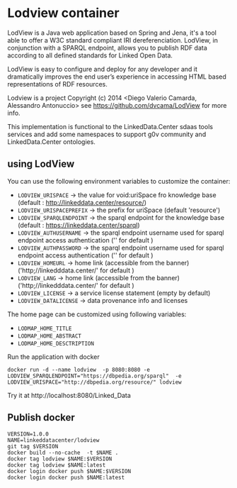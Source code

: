 ﻿# Lodview container

LodView is a Java web application based on Spring and Jena, it's a tool able to offer a W3C standard compliant IRI dereferenciation. LodView, in conjunction with a SPARQL endpoint, allows you to publish RDF data according to all defined standards for Linked Open Data.

LodView is easy to configure and deploy for any developer and it dramatically improves the end user’s experience in accessing HTML based representations of RDF resources.


Lodview is a project Copyright (c) 2014 <Diego Valerio Camarda, Alessandro Antonuccio> see https://github.com/dvcama/LodView for more info.

This implementation is functional to the LinkedData.Center sdaas tools services and add some namespaces to support g0v community and LinkedData.Center ontologies.


## using LodView


You can use the following environment variables to customize the container:

- `LODVIEW_URISPACE` -> the value for void:uriSpace fro knowledge base (default : http://linkeddata.center/resource/)
- `LODVIEW_URISPACEPREFIX` -> the prefix for uriSpace (default 'resource')
- `LODVIEW_SPARQLENDPOINT` -> the sparql endpoint for the knowledge base (default : https://linkeddata.center/sparql)
- `LODVIEW_AUTHUSERNAME` -> the sparql endpoint username used for sparql endpoint access authentication ('' for default )
- `LODVIEW_AUTHPASSWORD` -> the sparql endpoint username used for sparql endpoint access  authentication ('' for default )
- `LODVIEW_HOMEURL` -> home link (accessible from the banner) ('http;//linkedddata.center/' for default )
- `LODVIEW_LANG` -> home link (accessible from the banner) ('http;//linkedddata.center/' for default )
- `LODVIEW_LICENSE` -> a service license statement (empty by default)
- `LODVIEW_DATALICENSE` -> data provenance info and licenses

The home page can be customized using following variables:

- `LODMAP_HOME_TITLE` 
- `LODMAP_HOME_ABSTRACT`
- `LODMAP_HOME_DESCTRIPTION`

Run the application with docker

```
docker run -d --name lodview  -p 8080:8080 -e LODVIEW_SPARQLENDPOINT="https://dbpedia.org/sparql"  -e LODVIEW_URISPACE="http://dbpedia.org/resource/" lodview
```    

Try it at http://localhost:8080/Linked_Data

## Publish docker

```
VERSION=1.0.0
NAME=linkeddatacenter/lodview
git tag $VERSION
docker build --no-cache  -t $NAME .
docker tag lodview $NAME:$VERSION
docker tag lodview $NAME:latest
docker login docker push $NAME:$VERSION
docker login docker push $NAME:latest

